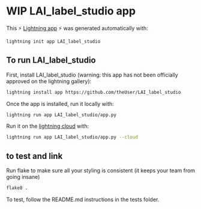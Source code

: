 # WIP LAI_label_studio app

This ⚡ [Lightning app](lightning.ai) ⚡ was generated automatically with:

```bash
lightning init app LAI_label_studio
```

## To run LAI_label_studio

First, install LAI_label_studio (warning: this app has not been officially approved on the lightning gallery):

```bash
lightning install app https://github.com/theUser/LAI_label_studio
```

Once the app is installed, run it locally with:

```bash
lightning run app LAI_label_studio/app.py
```

Run it on the [lightning cloud](lightning.ai) with:

```bash
lightning run app LAI_label_studio/app.py --cloud
```

## to test and link

Run flake to make sure all your styling is consistent (it keeps your team from going insane)

```bash
flake8 .
```

To test, follow the README.md instructions in the tests folder.
